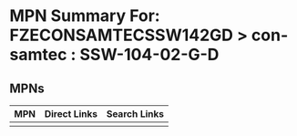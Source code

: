 



# MPN Summary For: FZECONSAMTECSSW142GD > con-samtec : SSW-104-02-G-D

## MPNs
  

|MPN|Direct Links|Search Links|
| :--- | :--- | :--- |
||||

